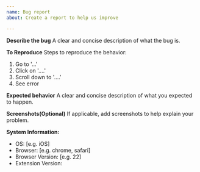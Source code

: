 ```yaml
---
name: Bug report
about: Create a report to help us improve

---
```


**Describe the bug**
A clear and concise description of what the bug is.

**To Reproduce**
Steps to reproduce the behavior:
1. Go to '...'
2. Click on '....'
3. Scroll down to '....'
4. See error

**Expected behavior**
A clear and concise description of what you expected to happen.

**Screenshots(Optional)**
If applicable, add screenshots to help explain your problem.

**System Information:**
 - OS: [e.g. iOS]
 - Browser: [e.g. chrome, safari]
 - Browser Version: [e.g. 22]
 - Extension Version:
